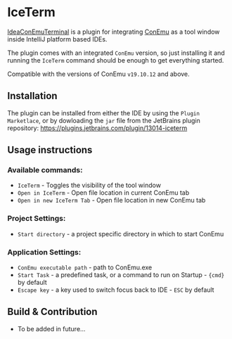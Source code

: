# IceTerm 

[IdeaConEmuTerminal](https://plugins.jetbrains.com/plugin/13014-iceterm) is a plugin for integrating [ConEmu](https://conemu.github.io) as a tool window inside IntelliJ platform based IDEs.

The plugin comes with an integrated `ConEmu` version, so just installing it and running the `IceTerm` command should be enough to get everything started. 

Compatible with the versions of ConEmu `v19.10.12` and above. 

## Installation

The plugin can be installed from either the IDE by using the `Plugin Marketlace`, or by dowloading the `jar` file from the JetBrains plugin repository: https://plugins.jetbrains.com/plugin/13014-iceterm 

## Usage instructions

### Available commands:

* `IceTerm` - Toggles the visibility of the tool window
* `Open in IceTerm` - Open file location in current ConEmu tab
* `Open in new IceTerm Tab` - Open file location in new ConEmu tab

### Project Settings: 

* `Start directory` - a project specific directory in which to start ConEmu

### Application Settings:

* `ConEmu executable path` - path to ConEmu.exe
* `Start Task` - a predefined task, or a command to run on Startup - `{cmd}` by default
* `Escape key` - a key used to switch focus back to IDE - `ESC` by default

## Build & Contribution

* To be added in future...

